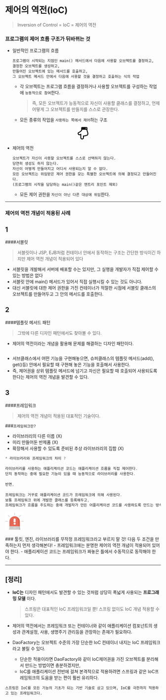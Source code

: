 # 제어의 역전(IoC)

> Inversion of Control = IoC = 제어의 역전

### 프로그램의 제어 흐름 구조가 뒤바뀌는 것
- 일반적인 프로그램의 흐름
  ```
  프로그램이 시작되는 지점인 main() 메서드에서 다음에 사용할 오브젝트를 결정하고,
  결정한 오브젝트를 생성하고,
  만들어진 오브젝트에 있는 메서드를 호출하고,
  그 오브젝트 메서드 안에서 다음에 사용할 것을 결정하고 호출하는 식의 작업
  ```
    - 각 오브젝트는 프로그램 흐름을 결정하거나
      사용할 오브젝트를 구성하는 작업에 `능동적으로 참여`한다.
      > 즉, 모든 오브젝트가 능동적으로 자신이 사용할 클래스를 결정하고, 언제 어떻게 그 오브젝트를 만들지를 스스로 관장한다.

    - 모든 종류의 작업을
      `사용하는 쪽에서 제어`하는 구조
<p align="center">
<img width="40" src="../images/icons/hand-finger-pointing-down.png"><br>
</p>

- 제어의 역전
  ```
  오브젝트가 자신이 사용할 오브젝트를 스스로 선택하지 않는다.
  당연히 생성도 하지 않는다.
  자신이 어떻게 만들어지고 어디서 사용되는지 알 수 없다.
  모든 오브젝트는 위임받은 제어 권한을 갖는 특별한 오브젝트에 의해 결정되고 만들어진다.
  (프로그램의 시작을 담당하는 main()같은 엔트리 포인트 제외)
  ```
  - 모든 제어 권한을 `자신이 아닌 다른 대상에 위임`한다.

---
### 제어의 역전 개념이 적용된 사례

1
---
####서블릿
> 서블릿이나 JSP, EJB처럼 컨테이너 안에서 동작하는 구조는
간단한 방식이긴 하지만 제어 역전 개념이 적용되어 있다

- 서블릿을 개발해서 서버에 배포할 수는 있지만, 그 실행을 개발자가 직접 제어할 수 있는 방법은 없다
- 서블릿 안에 main() 메서드가 있어서 직접 실행시킬 수 있는 것도 아니다.
- 대신 서블릿에 대한 제어 권한을 가진 컨테이너가 적절한 시점에 서블릿 클래스의 오브젝트를 만들어두고 그 안의 메서드를 호출한다.


2
---
####템플릿 메서드 패턴
> 그밖에 다른 디자인 패턴에서도 찾아볼 수 있다.

- 제어의 역전이라는 개념을 활용해 문제를 해결하는 디자인 패턴이다.
```java
```

- 서브클래스에서 어떤 기능을 구현해놓으면, 슈퍼클래스의 템플릿 메서드(add(), get()등) 안에서 필요할 때
  구현해 놓은 기능을 호출해서 사용한다.
- 즉, 제어권을 상위 템플릿 메서드에 넘기고 자신은 필요할 때 호출되어 사용되도록 한다는 제어의 역전 개념을 발견할 수 있다.

3
---
####프레임워크

> 제어의 역전 개념이 적용된 대표적인 기술이다.

###`프레임워크란?`
- 라이브러리의 다른 이름 (X)
- 미리 만들어둔 반제품 (X)
- 확장해서 사용할 수 있도록 준비된 추상 라이브러리의 집합 (X)
```java
* 라이브러리와 프레임워크의 차이 ?

라이브러리를 사용하는 애플리케이션 코드는 애플리케이션 흐름을 직접 제어한다.
단지 동작하는 중에 필요한 기능이 있을 때 능동적으로 라이브러리를 사용한다.

반면,

프레임워크는 거꾸로 애플리케이션 코드가 프레임워크에 의해 사용된다.
보통 프레임워크 위에 개발한 클래스를 등록해두고,
프레임워크가 흐름을 주도하는 중에 개발자가 만든 어플리케이션 코드를 사용하도록 만드는 방식이다.
```

<p align="left">
<img width="60" src="../images/icons/alert.png"><br>
</p>
### 툴킷, 엔진, 라이브러리를 무작정 프레임워크라고 부르지 말 것!
다음 두 조건을 만족하는지 먼저 생각해본다!
- 프레임워크에는 분명한 제어의 역전 개념이 적용되어 있어야 한다.
- 애플리케이션 코드는 프레임워크가 짜놓은 틀에서 수동적으로 동작해야 한다.

---

## [정리]

- **IoC는** 디자인 패턴에서도 발견할 수 있는 것처럼 상당히 폭넓게 사용되는 **프로그래밍 모델** 이다.
  > 스프링은 대표적인 IoC 프레임워크일 뿐! 스프링 없이도 IoC 개념 적용할 수 있다.

- 제어의 역전에서는 프레임워크 또는 컨테이너와 같이 애플리케이션 컴포넌트의 생성과 관계설정, 사용,
  생명주기 관리등을 관장하는 존재가 필요하다.
- DaoFactory는 오브젝트 수준의 가장 단순한 IoC 컨테이너 내지는 IoC 프레임워크라고 불릴 수 있다.
  - 단순한 적용이라면 DaoFactory와 같이 IoC제어권을 가진 오브젝트를 분리해서 만드는 방법이면 충분하겠지만,
  - IoC를 애플리케이션 전반에 걸쳐 본격적으로 적용하려면 스프링과 같은 IoC프레임워크의 도움을 받는 편이 훨씬 유리하다.


`스프링은 IoC를 모든 기능의 기초가 되는 기반 기술로 삼고 있으며, IoC를 극한까지 적용하고 있는 프레임워크다.`
